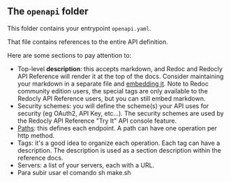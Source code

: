 ## The `openapi` folder

This folder contains your entrypoint `openapi.yaml`.

That file contains references to the entire API definition.

Here are some sections to pay attention to:

* Top-level **description**: this accepts markdown, and Redoc and Redocly API Reference will render it at the top of the docs.  Consider maintaining your markdown in a separate file and [embedding it](https://redocly.com/docs/api-reference-docs/embedded-markdown/). Note to Redoc community edition users, the special tags are only available to the Redocly API Reference users, but you can still embed markdown.
* Security schemes: you will define the scheme(s) your API uses for security (eg OAuth2, API Key, etc...). The security schemes are used by the Redocly API Reference "Try It" API console feature.
* [Paths](paths/README.md): this defines each endpoint.  A path can have one operation per http method.
* Tags: it's a good idea to organize each operation.  Each tag can have a description.  The description is used as a section description within the reference docs.
* Servers: a list of your servers, each with a URL.
* Para subir usar el comando sh make.sh
